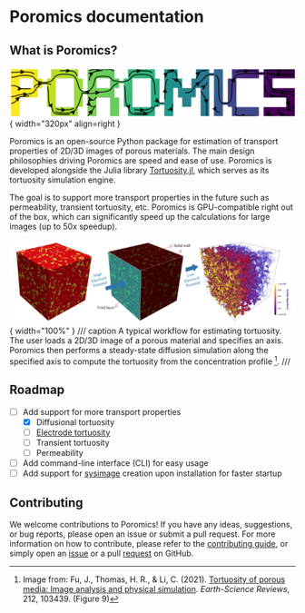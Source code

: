 # Poromics documentation

## What is Poromics?

![Poromics logo](assets/logo.png){ width="320px" align=right }

Poromics is an open-source Python package for estimation of transport properties of 2D/3D images of porous materials. The main design philosophies driving Poromics are speed and ease of use. Poromics is developed alongside the Julia library [Tortuosity.jl](https://github.com/ma-sadeghi/Tortuosity.jl/), which serves as its tortuosity simulation engine.

The goal is to support more transport properties in the future such as permeability, transient tortuosity, etc. Poromics is GPU-compatible right out of the box, which can significantly speed up the calculations for large images (up to 50x speedup).

![Tortuosity simulation workflow](assets/workflow.png){ width="100%" }
/// caption
A typical workflow for estimating tortuosity. The user loads a 2D/3D image of a porous material and specifies an axis. Poromics then performs a steady-state diffusion simulation along the specified axis to compute the tortuosity from the concentration profile [^1].
///

## Roadmap

- [ ] Add support for more transport properties
    - [x] Diffusional tortuosity
    - [ ] [Electrode tortuosity](https://doi.org/10.1038/s41524-020-00386-4)
    - [ ] Transient tortuosity
    - [ ] Permeability
- [ ] Add command-line interface (CLI) for easy usage
- [ ] Add support for [sysimage](https://julialang.github.io/PackageCompiler.jl/dev/sysimages.html) creation upon installation for faster startup

## Contributing

We welcome contributions to Poromics! If you have any ideas, suggestions, or bug reports, please open an issue or submit a pull request. For more information on how to contribute, please refer to the [contributing guide](contributing.md), or simply open an [issue](https://github.com/ma-sadeghi/poromics/issues) or a pull [request](https://github.com/ma-sadeghi/poromics/pulls) on GitHub.

[^1]: Image from: Fu, J., Thomas, H. R., & Li, C. (2021). [Tortuosity of porous media: Image analysis and physical simulation](https://doi.org/10.1016/j.earscirev.2020.103439). *Earth-Science Reviews*, 212, 103439. (Figure 9)
